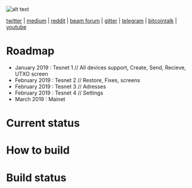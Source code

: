 ![alt text](https://www.beam.mw/themes/beam/assets/images/icons/logo.svg)

[twitter](https://twitter.com/beamprivacy) | [medium](https://medium.com/beam-mw) | [reddit](https://www.reddit.com/r/beamprivacy/) | [beam forum](http://forum.beam-mw.com) | [gitter](https://gitter.im/beamprivacy/Lobby) | [telegram](https://t.me/BeamPrivacy) | [bitcointalk](https://bitcointalk.org/index.php?topic=5052151.0) | [youtube](https://www.youtube.com/channel/UCddqBnfSPWibf4f8OnEJm_w?)


# Roadmap

- January 2019     : Tesnet 1 // All devices support, Create, Send, Recieve, UTXO screen
- February 2019    : Tesnet 2 // Restore, Fixes, screens
- February 2019    : Tesnet 3 // Adresses
- February 2019    : Tesnet 4 // Settings
- March 2019       : Mainet



# Current status


# How to build



# Build status

